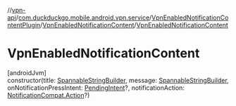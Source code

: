 //[vpn-api](../../../../index.md)/[com.duckduckgo.mobile.android.vpn.service](../../index.md)/[VpnEnabledNotificationContentPlugin](../index.md)/[VpnEnabledNotificationContent](index.md)/[VpnEnabledNotificationContent](-vpn-enabled-notification-content.md)

# VpnEnabledNotificationContent

[androidJvm]\
constructor(title: [SpannableStringBuilder](https://developer.android.com/reference/kotlin/android/text/SpannableStringBuilder.html), message: [SpannableStringBuilder](https://developer.android.com/reference/kotlin/android/text/SpannableStringBuilder.html), onNotificationPressIntent: [PendingIntent](https://developer.android.com/reference/kotlin/android/app/PendingIntent.html)?, notificationAction: [NotificationCompat.Action](https://developer.android.com/reference/kotlin/androidx/core/app/NotificationCompat.Action.html)?)
